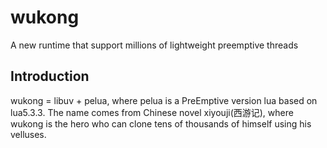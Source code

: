 # wukong
A new runtime that support millions of lightweight preemptive threads

## Introduction
wukong = libuv + pelua, where pelua is a PreEmptive version lua based on lua5.3.3.
The name comes from Chinese novel xiyouji(西游记), where wukong is the hero
who can clone tens of thousands of himself using his velluses.
